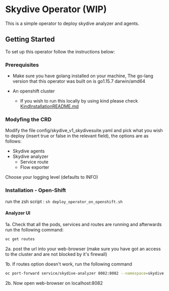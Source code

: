 <!-- ABOUT THE PROJECT -->

# Skydive Operator (WIP)

This is a simple operator to deploy skydive analyzer and agents.

<!-- GETTING STARTED -->

## Getting Started

To set up this operator follow the instructions below:

### Prerequisites

* Make sure you have golang installed on your machine, The go-lang version that this operator was built on is go1.15.7
  darwin/amd64

* An openshift cluster
    * If you wish to run this locally by using kind please check [KindInstallationREADME.md](hack/KindInstallationREADME.md)



### Modyfing the CRD
Modify the file config/skydive_v1_skydivesuite.yaml and pick what you wish to deploy (insert true or false in the relevant field), the options are as follows:
* Skydive agents
* Skydive analyzer
    * Service route
    * Flow exporter
    
Choose your logging level (defaults to INFO)


### Installation - Open-Shift

run the zsh script :
    ```sh
    deploy_operator_on_openshift.sh
    ```

#### Analyzer UI
1a. Check that all the pods, services and routes are running and afterwards run the following command:

```sh
oc get routes
  ```

2a. post the url into your web-browser (make sure you have got an access to the cluster and are not blocked by it's firewall)

1b. If routes option doesn't work, run the following command 
  ```sh
oc port-forward service/skydive-analyzer 8082:8082 --namespace=skydive
  ```
 
2b. Now open web-browser on localhost:8082


